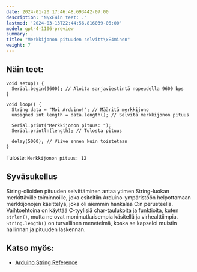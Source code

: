 ```yaml
---
date: 2024-01-20 17:46:48.693442-07:00
description: "N\xE4in teet: ."
lastmod: '2024-03-13T22:44:56.816039-06:00'
model: gpt-4-1106-preview
summary: .
title: "Merkkijonon pituuden selvitt\xE4minen"
weight: 7
---
```


## Näin teet:
```Arduino
void setup() {
  Serial.begin(9600); // Aloita sarjaviestintä nopeudella 9600 bps
}

void loop() {
  String data = "Moi Arduino!"; // Määritä merkkijono
  unsigned int length = data.length(); // Selvitä merkkijonon pituus

  Serial.print("Merkkijonon pituus: ");
  Serial.println(length); // Tulosta pituus

  delay(5000); // Viive ennen kuin toistetaan
}
```
Tuloste: `Merkkijonon pituus: 12`

## Syväsukellus
String-olioiden pituuden selvittäminen antaa ytimen String-luokan merkittäville toiminnoille, joka esiteltiin Arduino-ympäristöön helpottamaan merkkijonojen käsittelyä, joka oli aiemmin hankalaa C:n perusteella. Vaihtoehtoina on käyttää C-tyylisiä char-taulukoita ja funktioita, kuten `strlen()`, mutta ne ovat monimutkaisempia käsitellä ja virhealttiimpia. `String.length()` on turvallinen menetelmä, koska se kapseloi muistin hallinnan ja pituuden laskennan.

## Katso myös:
- [Arduino String Reference](https://www.arduino.cc/reference/en/language/variables/data-types/stringobject/)
